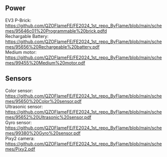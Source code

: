 ## Power
EV3 P-Brick: https://github.com/QZOFlameFE/FE2024_1st_repo_ByFlame/blob/main/schemes/95646c01%20Programmable%20brick.pdfd </br>
Rechargable Battery: https://github.com/QZOFlameFE/FE2024_1st_repo_ByFlame/blob/main/schemes/95656%20Rechargeable%20battery.pdf </br>
Medium motor: https://github.com/QZOFlameFE/FE2024_1st_repo_ByFlame/blob/main/schemes/99455%20Medium%20motor.pdf </br>
## Sensors
Color sensor: https://github.com/QZOFlameFE/FE2024_1st_repo_ByFlame/blob/main/schemes/95650%20Color%20sensor.pdf </br>
Ultrasonic sensor: https://github.com/QZOFlameFE/FE2024_1st_repo_ByFlame/blob/main/schemes/95652%20Ultrasonic%20sensor.pdf </br>
Gyro sensor: https://github.com/QZOFlameFE/FE2024_1st_repo_ByFlame/blob/main/schemes/99380%20Gyro%20sensor.pdf </br>
Pixy2 camera: https://github.com/QZOFlameFE/FE2024_1st_repo_ByFlame/blob/main/schemes/Pixy2.pdf </br>
